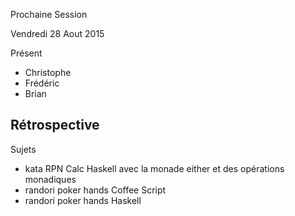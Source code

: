 Prochaine Session

Vendredi 28 Aout 2015

Présent
- Christophe
- Frédéric
- Brian

Rétrospective
--

Sujets
- kata RPN Calc Haskell avec la monade either et des opérations monadiques
- randori poker hands Coffee Script
- randori poker hands Haskell 


